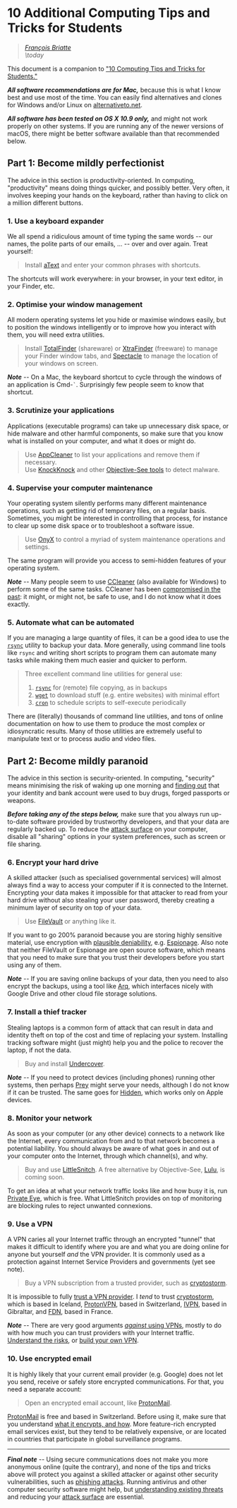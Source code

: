 # 10 Additional Computing Tips and Tricks for Students

> _[François Briatte](mailto:f.briatte@gmail.com)_  
> _\today_

This document is a companion to ["10 Computing Tips and Tricks for Students."][computing-tricks-1]

[computing-tricks-1]: https://f.briatte.org/teaching/comp/computing-tricks-1.pdf

___All software recommendations are for Mac,___ because this is what I know best and use most of the time. You can easily find alternatives and clones for Windows and/or Linux on [alternativeto.net][alternativeto].

[alternativeto]: https://alternativeto.net/

___All software has been tested on OS X 10.9 only,___ and might not work properly on other systems. If you are running any of the newer versions of macOS, there might be better software available than that recommended below.

## Part 1: Become mildly perfectionist

The advice in this section is productivity-oriented. In computing, "productivity" means doing things quicker, and possibly better. Very often, it involves keeping your hands on the keyboard, rather than having to click on a million different buttons.

### 1. Use a keyboard expander

We all spend a ridiculous amount of time typing the same words -- our names, the polite parts of our emails, … -- over and over again. Treat yourself:

> Install [aText][atext] and enter your common phrases with shortcuts.

[atext]: https://www.trankynam.com/atext/

The shortcuts will work everywhere: in your browser, in your text editor, in your Finder, etc.

### 2. Optimise your window management

All modern operating systems let you hide or maximise windows easily, but to position the windows intelligently or to improve how you interact with them, you will need extra utilities.

> Install [TotalFinder][totalfinder] (shareware) or [XtraFinder][xtrafinder] (freeware) to manage your Finder window tabs, and [Spectacle][spectacle] to manage the location of your windows on screen.

[totalfinder]: https://totalfinder.binaryage.com/
[xtrafinder]: http://www.trankynam.com/xtrafinder/
[spectacle]: https://www.spectacleapp.com/

___Note___ -- On a Mac, the keyboard shortcut to cycle through the windows of an application is Cmd-``` ` ```. Surprisingly few people seem to know that shortcut.

### 3. Scrutinize your applications

Applications (executable programs) can take up unnecessary disk space, or hide malware and other harmful components, so make sure that you know what is installed on your computer, and what it does or might do.

> Use [AppCleaner][appcleaner] to list your applications and remove them if necessary.  
> Use [KnockKnock][knockknock] and other [Objective-See tools][objective-see] to detect malware.

[appcleaner]: https://freemacsoft.net/appcleaner/
[knockknock]: https://objective-see.com/products/knockknock.html
[objective-see]: https://objective-see.com/products.html

### 4. Supervise your computer maintenance

Your operating system silently performs many different maintenance operations, such as getting rid of temporary files, on a regular basis. Sometimes, you might be interested in controlling that process, for instance to clear up some disk space or to troubleshoot a software issue.

> Use [OnyX][onyx] to control a myriad of system maintenance operations and settings.  

[onyx]: https://www.titanium-software.fr/en/onyx.html

The same program will provide you access to semi-hidden features of your operating system.

___Note___ -- Many people seem to use [CCleaner][ccleaner] (also available for Windows) to perform some of the same tasks. CCleaner has been [compromised in the past][ccleaner-hijack]: it might, or might not, be safe to use, and I do not know what it does exactly.

[ccleaner]: http://www.piriform.com/ccleaner
[ccleaner-hijack]: https://www.wired.com/story/ccleaner-malware-targeted-tech-firms/

### 5. Automate what can be automated

If you are managing a large quantity of files, it can be a good idea to use the [`rsync`][rsync] utility to backup your data. More generally, using command line tools like `rsync` and writing short scripts to program them can automate many tasks while making them much easier and quicker to perform.

> Three excellent command line utilities for general use:  
> 1. [`rsync`][rsync] for (remote) file copying, as in backups  
> 2. [`wget`][wget] to download stuff (e.g. entire websites) with minimal effort  
> 3. [`cron`][cron] to schedule scripts to self-execute periodically

[rsync]: https://rsync.samba.org/
[wget]: https://www.gnu.org/software/wget/
[cron]: http://www.unixgeeks.org/security/newbie/unix/cron-1.html

There are (literally) thousands of command line utilities, and tons of online documentation on how to use them to produce the most complex or idiosyncratic results. Many of those utilities are extremely useful to manipulate text or to process audio and video files.

## Part 2: Become mildly paranoid

The advice in this section is security-oriented. In computing, "security" means minimising the risk of waking up one morning and [finding out][identity-theft] that your identity and bank account were used to buy drugs, forged passports or weapons.

[identity-theft]: http://www.kalzumeus.com/2017/09/09/identity-theft-credit-reports/

___Before taking any of the steps below,___ make sure that you always run up-to-date software provided by trustworthy developers, and that your data are regularly backed up. To reduce the [attack surface][attack-surface] on your computer, disable all "sharing" options in your system preferences, such as screen or file sharing.

[attack-surface]: https://en.wikipedia.org/wiki/Attack_surface

### 6. Encrypt your hard drive

A skilled attacker (such as specialised governmental services) will almost always find a way to access your computer if it is connected to the Internet. Encrypting your data makes it impossible for that attacker to read from your hard drive without also stealing your user password, thereby creating a minimum layer of security on top of your data.

> Use [FileVault][filevault] or anything like it.

[filevault]: https://en.wikipedia.org/wiki/FileVault

If you want to go 200% paranoid because you are storing highly sensitive material, use encryption with [plausible deniability][plausible-deniability], e.g. [Espionage][espionage]. Also note that neither FileVault or Espionage are open source software, which means that you need to make sure that you trust their developers before you start using any of them.

[espionage]: https://www.espionageapp.com/
[plausible-deniability]: https://en.wikipedia.org/wiki/Plausible_deniability#Use_in_computer_networks

___Note___ -- If you are saving online backups of your data, then you need to also encrypt the backups, using a tool like [Arq][arq], which interfaces nicely with Google Drive and other cloud file storage solutions.

[arq]: https://www.arqbackup.com/

### 7. Install a thief tracker

Stealing laptops is a common form of attack that can result in data and identity theft on top of the cost and time of replacing your system. Installing tracking software might (just might) help you and the police to recover the laptop, if not the data.

> Buy and install [Undercover][undercover].

[undercover]: http://orbicule.com/undercover/mac/

___Note___ -- If you need to protect devices (including phones) running other systems, then perhaps [Prey][prey] might serve your needs, although I do not know if it can be trusted. The same goes for [Hidden][hidden], which works only on Apple devices.

[prey]: https://www.preyproject.com/
[hidden]: http://hiddenapp.com/

### 8. Monitor your network

As soon as your computer (or any other device) connects to a network like the Internet, every communication from and to that network becomes a potential liability. You should always be aware of what goes in and out of your computer onto the Internet, through which channel(s), and why.

> Buy and use [LittleSnitch][littlesnitch]. A free alternative by Objective-See, [Lulu][lulu], is coming soon.

[littlesnitch]: https://www.obdev.at/products/littlesnitch/index.html
[lulu]: https://objective-see.com/products/lulu.html

To get an idea at what your network traffic looks like and how busy it is, run [Private Eye][private-eye], which is free. What LittleSnitch provides on top of monitoring are blocking rules to reject unwanted connexions.

[private-eye]: https://radiosilenceapp.com/private-eye

### 9. Use a VPN

A VPN caries all your Internet traffic through an encrypted "tunnel" that makes it difficult to identify where you are and what you are doing online for anyone but yourself _and_ the VPN provider. It is commonly used as a protection against Internet Service Providers and governments (yet see note).

> Buy a VPN subscription from a trusted provider, such as [cryptostorm][cryptostorm].

[fdn-vpn]: https://www.fdn.fr/services/vpn/

It is impossible to fully [trust a VPN provider][trust-a-vpn]. I _tend_ to trust [cryptostorm][cryptostorm], which is based in Iceland, [ProtonVPN][proton-vpn], based in Switzerland, [IVPN][ivpn], based in Gibraltar, and [FDN][fdn-vpn], based in France.

___Note___ -- There are very good arguments [_against_ using VPNs][do-not-use-a-vpn], mostly to do with how much you can trust providers with your Internet traffic. [Understand the risks][vpn-guidance], or [build your own VPN][build-your-vpn].

[trust-a-vpn]: https://protonmail.com/blog/trusted-vpn/
[cryptostorm]: https://cryptostorm.is/
[proton-vpn]: https://protonvpn.com/
[ivpn]: https://www.ivpn.net/
[do-not-use-a-vpn]: https://gist.github.com/joepie91/5a9909939e6ce7d09e29
[vpn-guidance]: https://ssd.eff.org/en/module/choosing-vpn-thats-right-you
[build-your-vpn]: https://arstechnica.com/gadgets/2017/05/how-to-build-your-own-vpn-if-youre-rightfully-wary-of-commercial-options/

### 10. Use encrypted email

It is highly likely that your current email provider (e.g. Google) does not let you send, receive or safely store encrypted communications. For that, you need a separate account:

> Open an encrypted email account, like [ProtonMail][protonmail].

[protonmail]: https://protonmail.com/

[ProtonMail][protonmail] is free and based in Switzerland. Before using it, make sure that you understand [what it encrypts, and how][protonmail-encryption]. More feature-rich encrypted email services exist, but they tend to be relatively expensive, or are located in countries that participate in global surveillance programs.

[protonmail-encryption]: https://protonmail.com/support/knowledge-base/what-is-encrypted/

* * *

___Final note___ -- Using secure communications does not make you more anonymous online (quite the contrary), and none of the tips and tricks above will protect you against a skilled attacker or against other security vulnerabilities, such as [phishing attacks][phishing-attacks]. Running antivirus and other computer security software might help, but [understanding existing threats][threat-models] and reducing your [attack surface][attack-surface] are essential.

[phishing-attacks]: https://ssd.eff.org/en/module/how-avoid-phishing-attacks
[threat-models]: https://ssd.eff.org/en/glossary/threat-model
